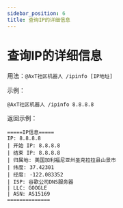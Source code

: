 ```yaml
---
sidebar_position: 6
title: 查询IP的详细信息
---
```


# 查询IP的详细信息

用法：`@AxT社区机器人 /ipinfo [IP地址]`

示例：

```
@AxT社区机器人 /ipinfo 8.8.8.8
```

返回示例：

```
=====IP信息=====
IP: 8.8.8.8
| 开始 IP: 8.8.8.8
| 结束 IP: 8.8.8.8
| 归属地: 美国加利福尼亚州圣克拉拉县山景市
| 纬度: 37.42301
| 经度: -122.083352
| ISP: 谷歌公司DNS服务器
| LLC: GOOGLE
| ASN: AS15169
==============
```